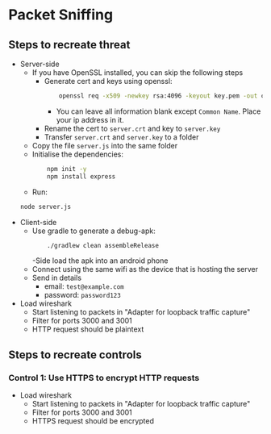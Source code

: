 # Packet Sniffing

## Steps to recreate threat

-   Server-side
    -   If you have OpenSSL installed, you can skip the following steps
        -   Generate cert and keys using openssl:
            ```bash
                openssl req -x509 -newkey rsa:4096 -keyout key.pem -out cert.pem -days 365 -nodes
            ```
            -   You can leave all information blank except `Common Name`. Place your ip address in it.
        -   Rename the cert to `server.crt` and key to `server.key`
        -   Transfer `server.crt` and `server.key` to a folder
    -   Copy the file `server.js` into the same folder
    -   Initialise the dependencies:
        ```bash
            npm init -y
            npm install express
        ```
    -   Run:
    ```bash
    node server.js
    ```
-   Client-side
    -   Use gradle to generate a debug-apk:
        ```bash
            ./gradlew clean assembleRelease
        ```
        -Side load the apk into an android phone
    -   Connect using the same wifi as the device that is hosting the server
    -   Send in details
        -   email: `test@example.com`
        -   password: `password123`
-   Load wireshark
    -   Start listening to packets in "Adapter for loopback traffic capture"
    -   Filter for ports 3000 and 3001
    -   HTTP request should be plaintext

## Steps to recreate controls

### Control 1: Use HTTPS to encrypt HTTP requests

-   Load wireshark
    -   Start listening to packets in "Adapter for loopback traffic capture"
    -   Filter for ports 3000 and 3001
    -   HTTPS request should be encrypted
